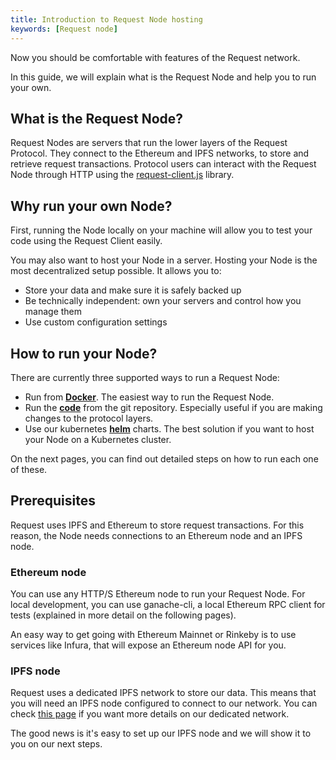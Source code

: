 ```yaml
---
title: Introduction to Request Node hosting
keywords: [Request node]
---
```


Now you should be comfortable with features of the Request network.

In this guide, we will explain what is the Request Node and help you to run your own.

## What is the Request Node?

Request Nodes are servers that run the lower layers of the Request Protocol. They connect to the Ethereum and IPFS networks, to store and retrieve request transactions. Protocol users can interact with the Request Node through HTTP using the [request-client.js](../5-request-client/0-intro.md) library.

## Why run your own Node?

First, running the Node locally on your machine will allow you to test your code using the Request Client easily.

You may also want to host your Node in a server. Hosting your Node is the most decentralized setup possible. It allows you to:

- Store your data and make sure it is safely backed up
- Be technically independent: own your servers and control how you manage them
- Use custom configuration settings

## How to run your Node?

There are currently three supported ways to run a Request Node:

- Run from [**Docker**](./1-docker.md). The easiest way to run the Request Node.
- Run the [**code**](./2-code.md) from the git repository. Especially useful if you are making changes to the protocol layers.
- Use our kubernetes [**helm**](./3-helm.md) charts. The best solution if you want to host your Node on a Kubernetes cluster.

On the next pages, you can find out detailed steps on how to run each one of these.

## Prerequisites

Request uses IPFS and Ethereum to store request transactions. For this reason, the Node needs connections to an Ethereum node and an IPFS node.

### Ethereum node

You can use any HTTP/S Ethereum node to run your Request Node.
For local development, you can use ganache-cli, a local Ethereum RPC client for tests (explained in more detail on the following pages).

An easy way to get going with Ethereum Mainnet or Rinkeby is to use services like Infura, that will expose an Ethereum node API for you.

### IPFS node

Request uses a dedicated IPFS network to store our data. This means that you will need an IPFS node configured to connect to our network. You can check [this page](../7-protocol/6-request-ipfs-network.md) if you want more details on our dedicated network.

The good news is it's easy to set up our IPFS node and we will show it to you on our next steps.
